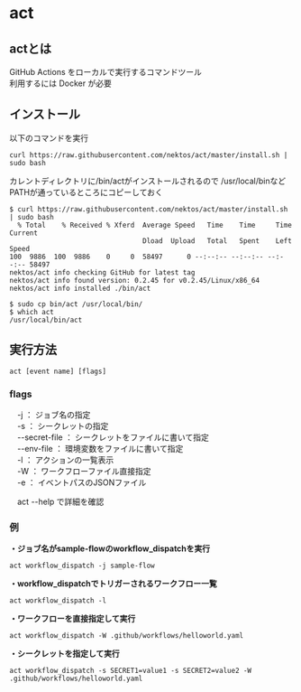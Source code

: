 # act

## actとは
GitHub Actions をローカルで実行するコマンドツール  
利用するには Docker が必要

## インストール
以下のコマンドを実行
```
curl https://raw.githubusercontent.com/nektos/act/master/install.sh | sudo bash
```
カレントディレクトリに/bin/actがインストールされるので
/usr/local/binなどPATHが通っているところにコピーしておく
```
$ curl https://raw.githubusercontent.com/nektos/act/master/install.sh | sudo bash
  % Total    % Received % Xferd  Average Speed   Time    Time     Time  Current
                                 Dload  Upload   Total   Spent    Left  Speed
100  9886  100  9886    0     0  58497      0 --:--:-- --:--:-- --:--:-- 58497
nektos/act info checking GitHub for latest tag
nektos/act info found version: 0.2.45 for v0.2.45/Linux/x86_64
nektos/act info installed ./bin/act

$ sudo cp bin/act /usr/local/bin/
$ which act
/usr/local/bin/act
```

## 実行方法
```
act [event name] [flags]
```

### flags  
　-j ： ジョブ名の指定  
　-s ： シークレットの指定  
　--secret-file ： シークレットをファイルに書いて指定  
　--env-file ： 環境変数をファイルに書いて指定  
　-l ： アクションの一覧表示  
　-W ： ワークフローファイル直接指定  
　-e ： イベントパスのJSONファイル  
 
　act --help で詳細を確認

### 例
**・ジョブ名がsample-flowのworkflow_dispatchを実行**
```
act workflow_dispatch -j sample-flow
```
**・workflow_dispatchでトリガーされるワークフロー一覧**
```
act workflow_dispatch -l
```
**・ワークフローを直接指定して実行**
```
act workflow_dispatch -W .github/workflows/helloworld.yaml
```
**・シークレットを指定して実行**
```
act workflow_dispatch -s SECRET1=value1 -s SECRET2=value2 -W .github/workflows/helloworld.yaml
```

